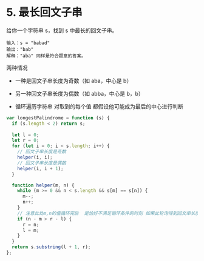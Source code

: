 # 5. 最长回文子串

给你一个字符串 s，找到 s 中最长的回文子串。

```
输入：s = "babad"
输出："bab"
解释："aba" 同样是符合题意的答案。
```

两种情况

- 一种是回文子串长度为奇数（如 aba，中心是 b）
- 另一种回文子串长度为偶数（如 abba，中心是 b，b）

- 循环遍历字符串 对取到的每个值 都假设他可能成为最后的中心进行判断

```js
var longestPalindrome = function (s) {
  if (s.length < 2) return s;
  
  let l = 0;
  let r = 0;
  for (let i = 0; i < s.length; i++) {
    // 回文子串长度是奇数
    helper(i, i);
    // 回文子串长度是偶数
    helper(i, i + 1);
  }

  function helper(m, n) {
    while (m >= 0 && n < s.length && s[m] == s[n]) {
      m--;
      n++;
    }
    // 注意此处m,n的值循环完后  是恰好不满足循环条件的时刻 如果此轮询得到回文串长度大于之前记录， 记录此轮循边界
    if (n - m > r - l) {
      r = n;
      l = m;
    }
  }
  return s.substring(l + 1, r);
};
```
